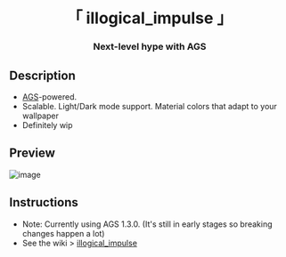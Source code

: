 <div align="center">
    <h1>「 illogical_impulse 」</h1>
    <h3> Next-level hype with AGS </h3>
</div>

## Description
- [AGS](https://github.com/Aylur/ags/)-powered.
- Scalable. Light/Dark mode support. Material colors that adapt to your wallpaper
- Definitely wip

## Preview
![image](https://github.com/end-4/dots-hyprland/assets/97237370/7b16a137-7652-4aed-908b-b0a8a925965a)


## Instructions
- Note: Currently using AGS 1.3.0. (It's still in early stages so breaking changes happen a lot)
- See the wiki > [illogical_impulse](https://github.com/end-4/dots-hyprland/wiki/illogical_impulse)
